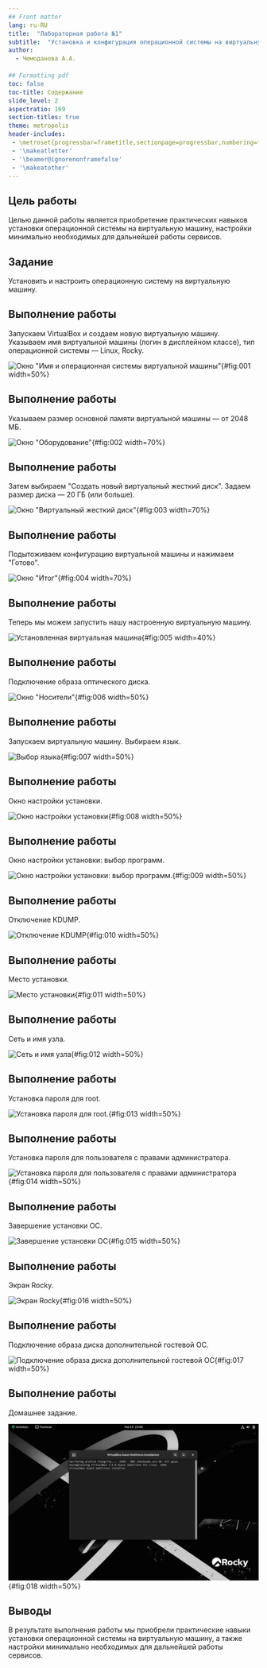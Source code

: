 ```yaml
---
## Front matter
lang: ru-RU
title:  "Лабораторная работа №1"
subtitle:  "Установка и конфигурация операционной системы на виртуальную машину"
author:
  - Чемоданова А.А.
  
## Formatting pdf
toc: false
toc-title: Содержание
slide_level: 2
aspectratio: 169
section-titles: true
theme: metropolis
header-includes:
 - \metroset{progressbar=frametitle,sectionpage=progressbar,numbering=fraction}
 - '\makeatletter'
 - '\beamer@ignorenonframefalse'
 - '\makeatother'
---
```


## Цель работы

Целью данной работы является приобретение практических навыков установки операционной системы на виртуальную машину, настройки минимально необходимых для дальнейшей работы сервисов.

## Задание

Установить и настроить операционную систему на виртуальную машину.

## Выполнение работы

Запускаем VirtualBox и создаем новую виртуальную машину. Указываем имя виртуальной машины (логин в дисплейном классе), тип операционной системы — Linux, Rocky. 

![Окно "Имя и операционная системы виртуальной машины"](image/1.png){#fig:001 width=50%}

## Выполнение работы

Указываем размер основной памяти виртуальной машины — от 2048 МБ. 

![Окно "Оборудование"](image/2.png){#fig:002 width=70%}

## Выполнение работы

Затем выбираем "Создать новый виртуальный жесткий диск". Задаем размер диска — 20 ГБ (или больше). 

![Окно "Виртуальный жесткий диск"](image/3.png){#fig:003 width=70%}

## Выполнение работы

Подытоживаем конфигурацию виртуальной машины и нажимаем "Готово".

![Окно "Итог"](image/4.png){#fig:004 width=70%}

## Выполнение работы

Теперь мы можем запустить нашу настроенную виртуальную машину. 

![Установленная виртуальная машина](image/5.png){#fig:005 width=40%}

## Выполнение работы

Подключение образа оптического диска. 

![Окно "Носители"](image/6.png){#fig:006 width=50%}

## Выполнение работы

Запускаем виртуальную машину. Выбираем язык. 

![Выбор языка](image/7.png){#fig:007 width=50%}

## Выполнение работы

Окно настройки установки.

![Окно настройки установки](image/8.png){#fig:008 width=50%}

## Выполнение работы

Окно настройки установки: выбор программ. 

![Окно настройки установки: выбор программ. ](image/9.png){#fig:009 width=50%}

## Выполнение работы

Отключение KDUMP. 

![Отключение KDUMP](image/10.png){#fig:010 width=50%}

## Выполнение работы

Место установки. 

![Место установки](image/11.png){#fig:011 width=50%}

## Выполнение работы

Сеть и имя узла. 

![Сеть и имя узла](image/12.png){#fig:012 width=50%}

## Выполнение работы

Установка пароля для root.

![Установка пароля для root.](image/13.png){#fig:013 width=50%}

## Выполнение работы

Установка пароля для пользователя с правами администратора.

![Установка пароля для пользователя с правами администратора](image/14.png){#fig:014 width=50%}

## Выполнение работы

Завершение установки ОС. 

![Завершение установки ОС](image/15.png){#fig:015 width=50%}

## Выполнение работы

Экран Rocky. 

![Экран Rocky](image/16.png){#fig:016 width=50%}

## Выполнение работы

Подключение образа диска дополнительной гостевой ОС. 

![Подключение образа диска дополнительной гостевой ОС](image/17.png){#fig:017 width=50%}

## Выполнение работы

Домашнее задание. 

![Домашнее задание](image/18.png){#fig:018 width=50%}

## Выводы

В результате выполнения работы мы приобрели практические навыки установки операционной системы на виртуальную машину, а также настройки минимально необходимых для дальнейшей работы сервисов.
